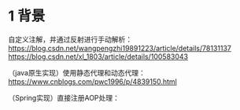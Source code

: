 # 1 背景
自定义注解，并通过反射进行手动解析：
https://blog.csdn.net/wangpengzhi19891223/article/details/78131137
https://blog.csdn.net/xl_1803/article/details/100583043

（java原生实现）使用静态代理和动态代理：
https://www.cnblogs.com/pwc1996/p/4839150.html

（Spring实现）直接注册AOP处理：
